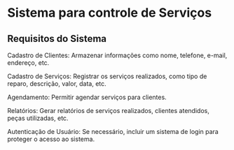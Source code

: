 # Sistema para controle de Serviços 

## Requisitos do Sistema

Cadastro de Clientes: Armazenar informações como nome, telefone, e-mail, endereço, etc.

Cadastro de Serviços: Registrar os serviços realizados, como tipo de reparo, descrição, valor, data, etc.

Agendamento: Permitir agendar serviços para clientes.

Relatórios: Gerar relatórios de serviços realizados, clientes atendidos, peças utilizadas, etc.

Autenticação de Usuário: Se necessário, incluir um sistema de login para proteger o acesso ao sistema.